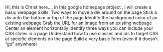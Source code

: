 Hi, this is Christ here....
In this google homepage project , i will create a basic webpage
Skills:
            Two ways to move a div around on the page
            Stick a div onto the bottom or top of the page
            Identify the background color of an existing webpage
            Grab the URL for an image from an existing webpage
            Center an element horizontally
            Identify three ways you can include your CSS styles in a page
            Understand how to use classes and ids to target CSS at specific elements on the page
            Build a very basic form (even if it doesn’t “go” anywhere)
